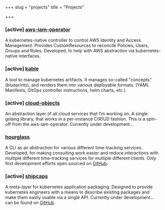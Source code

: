+++
slug = "projects"
title = "Projects"

+++

### [active] [**aws-iam-operator**](https://github.com/redradrat/aws-iam-operator)

A kubernetes-native controller to control AWS Identity and Access Management. Provides CustomResources to reconcile Policies, Users, Groups and Roles. Developed, to help with AWS abstraction via kubernetes-native interfaces.

### [active] [**kable**](https://github.com/redradrat/kable)

A tool to manage kubernetes artifacts. It manages so-called "concepts" (blueprints), and renders them into various deployable formats. (YAML Manifests, GitOps controller instructions, helm charts, etc.)

### [active] [**cloud-objects**](https://github.com/redradrat/cloud-objects)

An abstraction layer of all cloud services that I'm working on. A single golang library, that works in a per-instance C(R)UD fashion. This is a spin-off from the aws-iam-operator. Currently under development...

### [**hourglass**](https://github.com/redradrat/hourglass)

A CLI as an abstraction for various different time-tracking services. Developed, for making consulting work easier and reduce interactions with multiple different time-tracking services for multiple different clients. Only first development efforts open sourced on [GitHub](https://github.com/redradrat/hourglass).

### [active] [**shipcaps**](https://github.com/redradrat/shipcaps)

A meta-layer for kubernetes application packaging. Designed to provide kubernetes engineers with a means to describe existing packages and make them easily usable via a single API. Currently under development... can be found on [GitHub](https://github.com/redradrat/shipcaps).